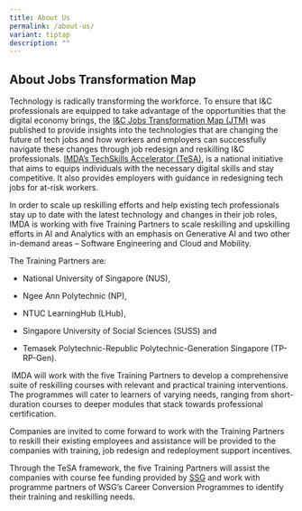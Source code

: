 ```yaml
---
title: About Us
permalink: /about-us/
variant: tiptap
description: ""
---
```

<h2>About Jobs Transformation Map</h2>
<p>Technology is radically transforming the workforce. To ensure that I&amp;C
professionals are equipped to take advantage of the opportunities that
the digital economy brings, the&nbsp;<a href="https://www.wsg.gov.sg/home/employers-industry-partners/jobs-transformation-maps/jobs-transformation-map-ict-and-media-jobs-in-singapore" rel="noopener noreferrer nofollow" target="_blank">I&amp;C Jobs Transformation Map (JTM)</a>&nbsp;was
published to provide insights into the technologies that are changing the
future of tech jobs and how workers and employers can successfully navigate
these changes through job redesign and reskilling I&amp;C professionals.
<a href="https://www.imda.gov.sg/how-we-can-help/techskills-accelerator-tesa" rel="noopener noreferrer nofollow" target="_blank">IMDA’s TechSkills Accelerator (TeSA)</a>, is a national initiative that
aims to equips individuals with the necessary digital skills and stay competitive.
It also provides employers with guidance in redesigning tech jobs for at-risk
workers.</p>
<p>In order to scale up reskilling efforts and help existing tech professionals
stay up to date with the latest technology and changes in their job roles,
IMDA is working with five Training Partners to scale reskilling and upskilling
efforts in AI and Analytics with an emphasis on Generative AI and two other
in-demand areas – Software Engineering and Cloud and Mobility.</p>
<p>The Training Partners are:</p>
<ul data-tight="true" class="tight">
<li>
<p>National University of Singapore (NUS),</p>
</li>
<li>
<p>Ngee Ann Polytechnic (NP),</p>
</li>
<li>
<p>NTUC LearningHub (LHub),</p>
</li>
<li>
<p>Singapore University of Social Sciences (SUSS) and</p>
</li>
<li>
<p>Temasek Polytechnic-Republic Polytechnic-Generation Singapore (TP-RP-Gen).</p>
</li>
</ul>
<p>&nbsp;IMDA will work with the five Training Partners to develop a comprehensive
suite of reskilling courses with relevant and practical training interventions.
The programmes will cater to learners of varying needs, ranging from short-duration
courses to deeper modules that stack towards professional certification.&nbsp;</p>
<p>Companies are invited to come forward to work with the Training Partners
to reskill their existing employees and assistance will be provided to
the companies with training, job redesign and redeployment support incentives.</p>
<p>Through the TeSA framework, the five Training Partners will assist the
companies with course fee funding provided by <a href="https://www.skillsfuture.gov.sg/" rel="noopener noreferrer nofollow" target="_blank">SSG</a> and work with programme
partners of WSG’s Career Conversion Programmes to identify their training
and reskilling needs.</p>